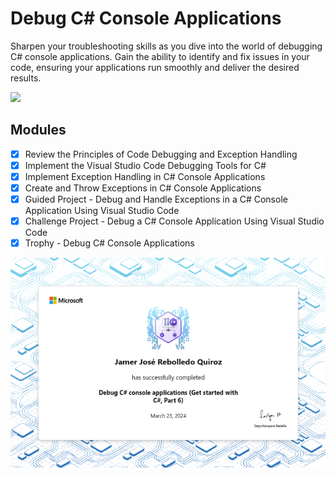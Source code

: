 # Debug C# Console Applications

Sharpen your troubleshooting skills as you dive into the world of debugging C# console applications. Gain the ability to identify and fix issues in your code, ensuring your applications run smoothly and deliver the desired results.

![](https://progress-bar.dev/100/?title=progress&width=400)

## Modules

- [X] Review the Principles of Code Debugging and Exception Handling
- [X] Implement the Visual Studio Code Debugging Tools for C#
- [X] Implement Exception Handling in C# Console Applications
- [X] Create and Throw Exceptions in C# Console Applications
- [X] Guided Project - Debug and Handle Exceptions in a C# Console Application
  Using Visual Studio Code
- [X] Challenge Project - Debug a C# Console Application Using Visual Studio
  Code
- [X] Trophy - Debug C# Console Applications

![trophy](../../imgs/trophies/6.png)
